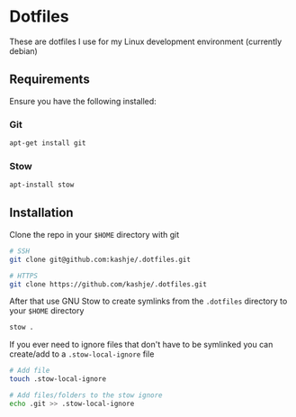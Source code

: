 # Dotfiles

These are dotfiles I use for my Linux development environment (currently debian)

## Requirements

Ensure you have the following installed:

### Git

```sh
apt-get install git
```

### Stow

```sh
apt-install stow
```

## Installation

Clone the repo in your `$HOME` directory with git

```sh
# SSH
git clone git@github.com:kashje/.dotfiles.git

# HTTPS
git clone https://github.com/kashje/.dotfiles.git
```

After that use GNU Stow to create symlinks from the `.dotfiles` directory to your `$HOME` directory

```sh
stow .
```

If you ever need to ignore files that don't have to be symlinked you can create/add to a `.stow-local-ignore` file

```sh
# Add file
touch .stow-local-ignore

# Add files/folders to the stow ignore
echo .git >> .stow-local-ignore
```
